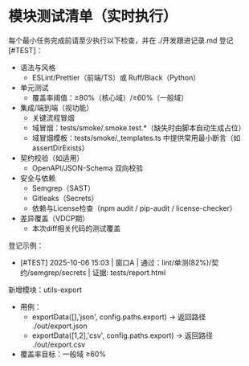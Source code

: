# 模块测试清单（实时执行）

每个最小任务完成前请至少执行以下检查，并在 ./开发跟进记录.md 登记[#TEST]：

- 语法与风格
  - ESLint/Prettier（前端/TS）或 Ruff/Black（Python）
- 单元测试
  - 覆盖率阈值：≥80%（核心域）/≥60%（一般域）
- 集成/端到端（视功能）
  - 关键流程冒烟
  - 域冒烟：tests/smoke/<domain>.smoke.test.*（缺失时由脚本自动生成占位）
  - 域冒烟模板：tests/smoke/_templates.ts 中提供常用最小断言（如 assertDirExists）
- 契约校验（如适用）
  - OpenAPI/JSON-Schema 双向校验
- 安全与依赖
  - Semgrep（SAST）
  - Gitleaks（Secrets）
  - 依赖与License检查（npm audit / pip-audit / license-checker）
- 差异覆盖（VDCP期）
  - 本次diff相关代码的测试覆盖

登记示例：
- [#TEST] 2025-10-06 15:03 | 窗口A | 通过：lint/单测(82%)/契约/semgrep/secrets | 证据: tests/report.html

新增模块：utils-export
- 用例：
  - exportData([],'json', config.paths.export) → 返回路径 ./out/export.json
  - exportData([1,2],'csv', config.paths.export) → 返回路径 ./out/export.csv
- 覆盖率目标：一般域 ≥60%